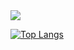 <div
<a href="https://github.com/byseop">
  <img src="https://hits.seeyoufarm.com/api/count/incr/badge.svg?url=https%3A%2F%2Fgithub.com%2Fbyseop&count_bg=%23000000&title_bg=%23000000&icon=github.svg&icon_color=%23E7E7E7&title=GitHub&edge_flat=false)"/>
</a>

<br/>

<div>
  
<!--   [![byseop's GitHub stats](https://github-readme-stats.vercel.app/api?username=byseop&count_private=true&show_icons=true&theme=algolia)](https://github-readme-stats.vercel.app/api?username=byseop&count_private=true&show_icons=true&theme=algolia) -->
  
  [![Top Langs](https://github-readme-stats.vercel.app/api/top-langs/?username=byseop&theme=algolia&layout=compact)](https://github.com/byseop/github-readme-stats&theme=algolia)
 </div>
</div>
